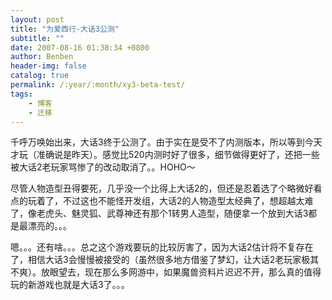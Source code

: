 ```yaml
---
layout: post
title: "为爱西行-大话3公测"
subtitle: ""
date: 2007-08-16 01:38:34 +0800
author: Benben
header-img: false
catalog: true
permalink: /:year/:month/xy3-beta-test/
tags:
    - 博客
    - 迁移
---
```


千呼万唤始出来，大话3终于公测了。由于实在是受不了内测版本，所以等到今天才玩（准确说是昨天）。感觉比520内测时好了很多，细节做得更好了，还把一些被大话2老玩家骂惨了的改动取消了。。HOHO～
 
尽管人物造型丑得要死，几乎没一个比得上大话2的，但还是忍着选了个略微好看点的玩着了，不过这也不能怪开发组，大话2的人物造型太经典了，想超越太难了，像老虎头、魅灵狐、武尊神还有那个1转男人造型，随便拿一个放到大话3都是最漂亮的。。。
 
嗯。。。还有啥。。。总之这个游戏要玩的比较厉害了，因为大话2估计将不复存在了，相信大话3会慢慢被接受的（虽然很多地方借鉴了梦幻，让大话2老玩家极其不爽）。放眼望去，现在那么多网游中，如果魔兽资料片迟迟不开，那么真的值得玩的新游戏也就是大话3了。。。
